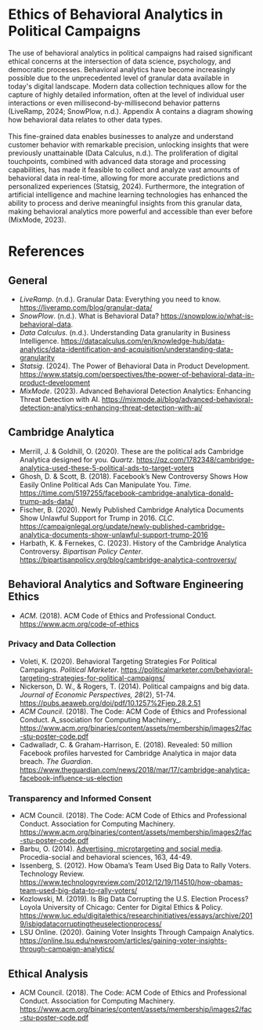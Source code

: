 # Ethics of Behavioral Analytics in Political Campaigns

The use of behavioral analytics in political campaigns had raised significant ethical concerns at the intersection of data science, psychology, and democratic processes. Behavioral analytics have become increasingly possible due to the unprecedented level of granular data available in today's digital landscape. Modern data collection techniques allow for the capture of highly detailed information, often at the level of individual user interactions or even millisecond-by-millisecond behavior patterns (LiveRamp, 2024; SnowPlow, n.d.). Appendix A contains a diagram showing how behavioral data relates to other data types. <br/><br/>
This fine-grained data enables businesses to analyze and understand customer behavior with remarkable precision, unlocking insights that were previously unattainable (Data Calculus, n.d.). The proliferation of digital touchpoints, combined with advanced data storage and processing capabilities, has made it feasible to collect and analyze vast amounts of behavioral data in real-time, allowing for more accurate predictions and personalized experiences (Statsig, 2024). Furthermore, the integration of artificial intelligence and machine learning technologies has enhanced the ability to process and derive meaningful insights from this granular data, making behavioral analytics more powerful and accessible than ever before (MixMode, 2023).

# References
## General
- _LiveRamp_. (n.d.). Granular Data: Everything you need to know. https://liveramp.com/blog/granular-data/
- _SnowPlow_. (n.d.). What is Behavioral Data? https://snowplow.io/what-is-behavioral-data.
- _Data Calculus_. (n.d.). Understanding Data granularity in Business Intelligence. https://datacalculus.com/en/knowledge-hub/data-analytics/data-identification-and-acquisition/understanding-data-granularity
- _Statsig_. (2024). The Power of Behavioral Data in Product Development. https://www.statsig.com/perspectives/the-power-of-behavioral-data-in-product-development
- _MixMode_. (2023). Advanced Behavioral Detection Analytics: Enhancing Threat Detection with AI. https://mixmode.ai/blog/advanced-behavioral-detection-analytics-enhancing-threat-detection-with-ai/

## Cambridge Analytica
- Merrill, J. & Goldhill, O. (2020). These are the political ads Cambridge Analytica designed for you. _Quartz_. https://qz.com/1782348/cambridge-analytica-used-these-5-political-ads-to-target-voters
- Ghosh, D. & Scott, B. (2018). Facebook’s New Controversy Shows How Easily Online Political Ads Can Manipulate You. _Time_. https://time.com/5197255/facebook-cambridge-analytica-donald-trump-ads-data/
- Fischer, B. (2020). Newly Published Cambridge Analytica Documents Show Unlawful Support for Trump in 2016. _CLC_. https://campaignlegal.org/update/newly-published-cambridge-analytica-documents-show-unlawful-support-trump-2016
- Harbath, K. & Fernekes, C. (2023). History of the Cambridge Analytica Controversy. _Bipartisan Policy Center_. https://bipartisanpolicy.org/blog/cambridge-analytica-controversy/

## Behavioral Analytics and Software Engineering Ethics
- _ACM_. (2018). ACM Code of Ethics and Professional Conduct. https://www.acm.org/code-of-ethics

### Privacy and Data Collection
- Voleti, K. (2020). Behavioral Targeting Strategies For Political Campaigns. _Political Marketer_. https://politicalmarketer.com/behavioral-targeting-strategies-for-political-campaigns/ 
- Nickerson, D. W., & Rogers, T. (2014). Political campaigns and big data. _Journal of Economic Perspectives, 28_(2), 51-74. https://pubs.aeaweb.org/doi/pdf/10.1257%2Fjep.28.2.51
- _ACM Council_. (2018). The Code: ACM Code of Ethics and Professional Conduct. A_ssociation for Computing Machinery_. https://www.acm.org/binaries/content/assets/membership/images2/fac-stu-poster-code.pdf
- Cadwalladr, C. & Graham-Harrison, E. (2018). Revealed: 50 million Facebook profiles harvested for Cambridge Analytica in major data breach. _The Guardian_. https://www.theguardian.com/news/2018/mar/17/cambridge-analytica-facebook-influence-us-election

### Transparency and Informed Consent
- ACM Council. (2018). The Code: ACM Code of Ethics and Professional Conduct. Association for Computing Machinery. https://www.acm.org/binaries/content/assets/membership/images2/fac-stu-poster-code.pdf
- Barbu, O. (2014). [Advertising, microtargeting and social media](https://pdf.sciencedirectassets.com/277811/1-s2.0-S1877042814X00595/1-s2.0-S187704281406385X/main.pdf?X-Amz-Security-Token=IQoJb3JpZ2luX2VjENP%2F%2F%2F%2F%2F%2F%2F%2F%2F%2FwEaCXVzLWVhc3QtMSJIMEYCIQD5qc6OhKj2dLnhbSyQmWog%2B2tjoWiAWOfBUyiedltHUAIhAMEDZilvc71pupLEdd6eCvaejzQxCdNJSK1vQCEk8X8FKrsFCNz%2F%2F%2F%2F%2F%2F%2F%2F%2F%2FwEQBRoMMDU5MDAzNTQ2ODY1IgyzoszVCTOB19B3lSMqjwWH9py34%2FzYJK%2By9bIqZjCPFpmvIw3IsLENJW%2B%2FyM9vQZaAc3sKnJ%2BfwxMig24NoMcsnq7ah17u5gExcrRWtQqhK4xEWWCoua1F6hTb%2FKx22KkEu6zSOYy%2BrK1AlYJu1buSWx1hOa0uSuoildMyXs2p3f2NhrthPGaXer0cKCefJsmv5tlGRXKNhi%2Bg0vGxkrXWbFtAiy3iQ0FGMSGR9XA9dGh70gBQby5xeQbWnf3sKMn9Z6Vc0UfmZPx9sNERh1%2FvEl%2B2zj00GbpSC%2FpX%2FOiwT%2BqjjMB39C9RM9787Qer4hCerae5SWVhytzW%2BSn1epE0Tk%2Byd7fJPbfWYsXIOnDt4J3Xp83uV6kBc7Q4KKZRZ8ckvulFEZxQakM2EzvxsnvHIR1m5wJcviu9jHqAW14AtdNBIE9wXVZA92VsD4X2yJYJVX7bJOqDKUDzqOqj%2B1OGwy%2FgTNCWFKKVEdxtUjbsymAAwEoj0f1t8%2BZ8bxL0ztNlB9ODrx59HfmYRk2cI39S96vmpzOkNQ%2Fo6x9TDQNoMzLDbRxQi6fAGJctWCtzMORFnKBNdL%2FVpecbqDJovVvx4VEmmWDG6wug6T%2Fksao7OzJDFHRDQDxitBbJYaq%2Fwd7b0Pz%2BsBvlV0YF80OPopEp1t0aUNW4hFBXR3jdP%2FwecHzBpn7Hkk6oBhMeRMzq8HVV8ItXQRid%2B0u%2FDTS2mMMIWfPz8igphzMmjfUQ%2BtyiWkiG74AmpU2%2BAoj6vZpfkV9ZV3Id6nn5IJSOXbvCzeRRrVmy0RhQGnLqTEUX7isCUfMD2p139DPK%2B141ApDBUgJwleqg4SMxKgq5lsDJa8tR%2BLVQlvNbqQ%2FyWKBygkL1OH9Vd%2FtzqyFCnOMhdyb2MOvO%2BbwGOrABQ0CG80XXn7rh927ii%2FXTBFXO%2F0Emi8YdwbJQyQ3rNTiGnUIvGUk5taduFphKP%2Fc4ol8WmK9QyJfoMGiUzZoz0wthZ7V3TxoBwkiRR1decap5mWoykNEmZb%2BVmdPmhjgqn1P%2B8PFJZ3fbI7NVuvwQJUl8e7SD4KkmqRAJdOXEbeB5eYz%2F7OXqyUbghFeTXQA8j0jbxeVKJ4JJWZrkU65A%2F%2B2Sa9HkoXeRpR6itipbmGU%3D&X-Amz-Algorithm=AWS4-HMAC-SHA256&X-Amz-Date=20250201T191400Z&X-Amz-SignedHeaders=host&X-Amz-Expires=300&X-Amz-Credential=ASIAQ3PHCVTYUW3P5SUA%2F20250201%2Fus-east-1%2Fs3%2Faws4_request&X-Amz-Signature=90037a802d0102e548777490d8b5b03037b5a3b6c1cf947202fd4377e0aac936&hash=52fe5ecb9d79a69fcca6a9d89301f4704f26598a7aab94d8e055f5f2a8569531&host=68042c943591013ac2b2430a89b270f6af2c76d8dfd086a07176afe7c76c2c61&pii=S187704281406385X&tid=spdf-cb8bfc05-a1d6-4075-b38f-a8fa5450038e&sid=dc1e4118307fc943912b064621d057cc7a8fgxrqa&type=client&tsoh=d3d3LnNjaWVuY2VkaXJlY3QuY29t&ua=0f155c5f01535b5d575d55&rr=90b443120e1ad63d&cc=us). Procedia-social and behavioral sciences, 163, 44-49.
- Issenberg, S. (2012). How Obama’s Team Used Big Data to Rally Voters. Technology Review. https://www.technologyreview.com/2012/12/19/114510/how-obamas-team-used-big-data-to-rally-voters/
- Kozlowski, M. (2019). Is Big Data Corrupting the U.S. Election Process? Loyola University of Chicago: Center for Digital Ethics & Policy. https://www.luc.edu/digitalethics/researchinitiatives/essays/archive/2019/isbigdatacorruptingtheuselectionprocess/
- LSU Online. (2020). Gaining Voter Insights Through Campaign Analytics. https://online.lsu.edu/newsroom/articles/gaining-voter-insights-through-campaign-analytics/

## Ethical Analysis
- ACM Council. (2018). The Code: ACM Code of Ethics and Professional Conduct. Association for Computing Machinery. https://www.acm.org/binaries/content/assets/membership/images2/fac-stu-poster-code.pdf
